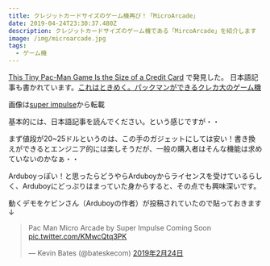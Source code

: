 ```yaml
---
title: クレジットカードサイズのゲーム機再び！「MicroArcade」
date: 2019-04-24T23:30:37.480Z
description: クレジットカードサイズのゲーム機である「MircoArcade」を紹介します
image: /img/microarcade.jpg
tags:
  - ゲーム機
---
```

[This Tiny Pac-Man Game Is the Size of a Credit Card](https://gizmodo.com/this-tiny-pac-man-game-is-the-size-of-a-credit-card-1832123360) で発見した。
日本語記事も書かれています。[これはときめく。パックマンができるクレカ大のゲーム機](https://www.gizmodo.jp/2019/02/card-sized-pacman.html)

画像は[super impulse](https://superimpulse.com/tiny-arcade-product-images/)から転載

基本的には、日本語記事を読んでください。という感じですが・・

まず値段が20~25ドルというのは、この手のガジェットにしては安い！書き換えができるとエンジニア的には楽しそうだが、一般の購入者はそんな機能は求めていないのかなぁ・・

Arduboyっぽい！と思ったらどうやらArduboyからライセンスを受けているらしく、Arduboyにどっぷりはまっていた身からすると、その点でも興味深いです。

動くデモをケビンさん（Arduboyの作者）が投稿されていたので貼っておきます↓

<blockquote class="twitter-tweet" data-lang="ja"><p lang="en" dir="ltr">Pac Man Micro Arcade by Super Impulse Coming Soon <a href="https://t.co/KMwcQtq3PK">pic.twitter.com/KMwcQtq3PK</a></p>&mdash; Kevin Bates (@bateskecom) <a href="https://twitter.com/bateskecom/status/1099551088439521280?ref_src=twsrc%5Etfw">2019年2月24日</a></blockquote>
<script async src="https://platform.twitter.com/widgets.js" charset="utf-8"></script>

